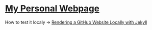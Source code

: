 # [My Personal Webpage](https://amirh-khali.github.io)

How to test it localy -> [Rendering a GitHub Website Locally with Jekyll](https://training.nih-cfde.org/en/latest/General-Tools/Web-Development/Jekyll_Tutorial/)